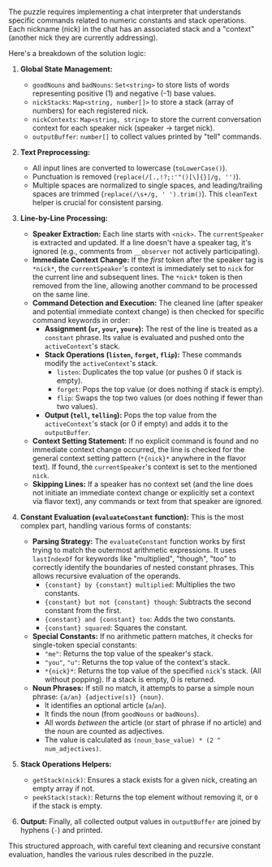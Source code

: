 The puzzle requires implementing a chat interpreter that understands specific commands related to numeric constants and stack operations. Each nickname (nick) in the chat has an associated stack and a "context" (another nick they are currently addressing).

Here's a breakdown of the solution logic:

1.  **Global State Management:**
    *   `goodNouns` and `badNouns`: `Set<string>` to store lists of words representing positive (1) and negative (-1) base values.
    *   `nickStacks`: `Map<string, number[]>` to store a stack (array of numbers) for each registered nick.
    *   `nickContexts`: `Map<string, string>` to store the current conversation context for each speaker nick (speaker -> target nick).
    *   `outputBuffer`: `number[]` to collect values printed by "tell" commands.

2.  **Text Preprocessing:**
    *   All input lines are converted to lowercase (`toLowerCase()`).
    *   Punctuation is removed (`replace(/[.,!?;:'"()[\]{}]/g, '')`).
    *   Multiple spaces are normalized to single spaces, and leading/trailing spaces are trimmed (`replace(/\s+/g, ' ').trim()`). This `cleanText` helper is crucial for consistent parsing.

3.  **Line-by-Line Processing:**
    *   **Speaker Extraction:** Each line starts with `<nick>`. The `currentSpeaker` is extracted and updated. If a line doesn't have a speaker tag, it's ignored (e.g., comments from `__observer` not actively participating).
    *   **Immediate Context Change:** If the *first* token after the speaker tag is `*nick*`, the `currentSpeaker`'s context is immediately set to `nick` for the current line and subsequent lines. The `*nick*` token is then removed from the line, allowing another command to be processed on the same line.
    *   **Command Detection and Execution:** The cleaned line (after speaker and potential immediate context change) is then checked for specific command keywords in order:
        *   **Assignment (`ur`, `your`, `youre`):** The rest of the line is treated as a `constant` phrase. Its value is evaluated and pushed onto the `activeContext`'s stack.
        *   **Stack Operations (`listen`, `forget`, `flip`):** These commands modify the `activeContext`'s stack.
            *   `listen`: Duplicates the top value (or pushes 0 if stack is empty).
            *   `forget`: Pops the top value (or does nothing if stack is empty).
            *   `flip`: Swaps the top two values (or does nothing if fewer than two values).
        *   **Output (`tell`, `telling`):** Pops the top value from the `activeContext`'s stack (or 0 if empty) and adds it to the `outputBuffer`.
    *   **Context Setting Statement:** If no explicit command is found and no immediate context change occurred, the line is checked for the general context setting pattern (`*{nick}*` anywhere in the flavor text). If found, the `currentSpeaker`'s context is set to the mentioned `nick`.
    *   **Skipping Lines:** If a speaker has no context set (and the line does not initiate an immediate context change or explicitly set a context via flavor text), any commands or text from that speaker are ignored.

4.  **Constant Evaluation (`evaluateConstant` function):**
    This is the most complex part, handling various forms of constants:
    *   **Parsing Strategy:** The `evaluateConstant` function works by first trying to match the outermost arithmetic expressions. It uses `lastIndexOf` for keywords like "multiplied", "though", "too" to correctly identify the boundaries of nested constant phrases. This allows recursive evaluation of the operands.
        *   `{constant} by {constant} multiplied`: Multiplies the two constants.
        *   `{constant} but not {constant} though`: Subtracts the second constant from the first.
        *   `{constant} and {constant} too`: Adds the two constants.
        *   `{constant} squared`: Squares the constant.
    *   **Special Constants:** If no arithmetic pattern matches, it checks for single-token special constants:
        *   `"me"`: Returns the top value of the speaker's stack.
        *   `"you"`, `"u"`: Returns the top value of the context's stack.
        *   `*{nick}*`: Returns the top value of the specified `nick`'s stack. (All without popping). If a stack is empty, 0 is returned.
    *   **Noun Phrases:** If still no match, it attempts to parse a simple noun phrase: `{a/an} {adjective(s)} {noun}`.
        *   It identifies an optional article (`a`/`an`).
        *   It finds the noun (from `goodNouns` or `badNouns`).
        *   All words *between* the article (or start of phrase if no article) and the noun are counted as adjectives.
        *   The value is calculated as `(noun_base_value) * (2 ^ num_adjectives)`.

5.  **Stack Operations Helpers:**
    *   `getStack(nick)`: Ensures a stack exists for a given nick, creating an empty array if not.
    *   `peekStack(stack)`: Returns the top element without removing it, or `0` if the stack is empty.

6.  **Output:** Finally, all collected output values in `outputBuffer` are joined by hyphens (`-`) and printed.

This structured approach, with careful text cleaning and recursive constant evaluation, handles the various rules described in the puzzle.